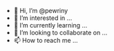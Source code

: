 - 👋 Hi, I’m @pewriny
- 👀 I’m interested in ...
- 🌱 I’m currently learning ...
- 💞️ I’m looking to collaborate on ...
- 📫 How to reach me ...

<!---
pewriny/pewriny is a ✨ special ✨ repository because its `README.md` (this file) appears on your GitHub profile.
You can click the Preview link to take a look at your changes.
--->
